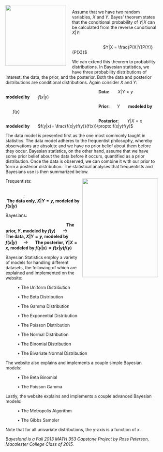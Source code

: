 <img src="http://www.arthurx.org/Thomas_Bayes/Thomas_Bayes_Grafure.gif" width="200" height="200" align="left" style="margin-right: 20px;margin-bottom: 20px;">

Assume that we have two random variables, $X$ and $Y$. Bayes' theorem states that the conditional probability of $Y|X$ can be calculated from the reverse conditional $X|Y$:

&nbsp;&nbsp;&nbsp;&nbsp;&nbsp;&nbsp;&nbsp;&nbsp;&nbsp;&nbsp;&nbsp;&nbsp;&nbsp;&nbsp;&nbsp;&nbsp;&nbsp;&nbsp;&nbsp;&nbsp;&nbsp;&nbsp;&nbsp;&nbsp;&nbsp;&nbsp;&nbsp;&nbsp;&nbsp;&nbsp;&nbsp;&nbsp;&nbsp;&nbsp;&nbsp;&nbsp;&nbsp;&nbsp;&nbsp;&nbsp;&nbsp;&nbsp;&nbsp;&nbsp;&nbsp;&nbsp;&nbsp;&nbsp;&nbsp;&nbsp;&nbsp;&nbsp;&nbsp;&nbsp;&nbsp;&nbsp;&nbsp;&nbsp;&nbsp;&nbsp;&nbsp;&nbsp;&nbsp;&nbsp;&nbsp;&nbsp;&nbsp;&nbsp;&nbsp;&nbsp;&nbsp;&nbsp;&nbsp;&nbsp;&nbsp;&nbsp;&nbsp;&nbsp;&nbsp;&nbsp;&nbsp;&nbsp;&nbsp;&nbsp;&nbsp;&nbsp;&nbsp;&nbsp;&nbsp;&nbsp;&nbsp;&nbsp;&nbsp;&nbsp;&nbsp;&nbsp;&nbsp;&nbsp;$Y|X = \frac{P(X|Y)P(Y)}{P(X)}$

We can extend this theorem to probability distributions. In Bayesian statistics, we have three probability distributions of interest: the data, the prior, and the posterior. Both the data and posterior distributions are conditional distributions. Again consider $X$ and $Y$:

&nbsp;&nbsp;&nbsp;&nbsp;&nbsp;&nbsp;&nbsp;&nbsp;&nbsp;&nbsp;&nbsp;&nbsp;&nbsp;&nbsp;&nbsp;&nbsp;&nbsp;&nbsp;&nbsp;&nbsp;&nbsp;&nbsp;&nbsp;&nbsp;&nbsp;&nbsp;&nbsp;&nbsp;&nbsp;&nbsp;&nbsp;&nbsp;&nbsp;&nbsp;&nbsp;&nbsp;&nbsp;&nbsp;&nbsp;&nbsp;&nbsp;&nbsp;&nbsp;&nbsp;&nbsp;&nbsp;&nbsp;&nbsp;&nbsp;&nbsp;&nbsp;&nbsp;&nbsp;&nbsp;&nbsp;&nbsp;&nbsp;&nbsp;&nbsp;&nbsp;&nbsp;&nbsp;&nbsp;&nbsp;&nbsp;&nbsp;&nbsp;&nbsp;&nbsp;&nbsp;&nbsp;&nbsp;&nbsp;&nbsp;&nbsp;&nbsp;&nbsp;&nbsp;<b>Data:</b> &nbsp;&nbsp;&nbsp;&nbsp;&nbsp; $X|Y = y$ &nbsp;&nbsp;&nbsp;&nbsp;&nbsp; <b>modeled by</b> &nbsp;&nbsp;&nbsp;&nbsp;&nbsp; $f(x|y)$

&nbsp;&nbsp;&nbsp;&nbsp;&nbsp;&nbsp;&nbsp;&nbsp;&nbsp;&nbsp;&nbsp;&nbsp;&nbsp;&nbsp;&nbsp;&nbsp;&nbsp;&nbsp;&nbsp;&nbsp;&nbsp;&nbsp;&nbsp;&nbsp;&nbsp;&nbsp;&nbsp;&nbsp;&nbsp;&nbsp;&nbsp;&nbsp;&nbsp;&nbsp;&nbsp;&nbsp;&nbsp;&nbsp;&nbsp;&nbsp;&nbsp;&nbsp;&nbsp;&nbsp;&nbsp;&nbsp;&nbsp;&nbsp;&nbsp;&nbsp;&nbsp;&nbsp;&nbsp;&nbsp;&nbsp;&nbsp;&nbsp;&nbsp;&nbsp;&nbsp;&nbsp;&nbsp;&nbsp;&nbsp;&nbsp;&nbsp;&nbsp;&nbsp;&nbsp;&nbsp;&nbsp;&nbsp;&nbsp;&nbsp;&nbsp;&nbsp;&nbsp;&nbsp;<b>Prior:</b>&nbsp;&nbsp;&nbsp;&nbsp;&nbsp; $Y$ &nbsp;&nbsp;&nbsp;&nbsp;&nbsp; <b> modeled by </b> &nbsp;&nbsp;&nbsp;&nbsp;&nbsp; $f(y)$

&nbsp;&nbsp;&nbsp;&nbsp;&nbsp;&nbsp;&nbsp;&nbsp;&nbsp;&nbsp;&nbsp;&nbsp;&nbsp;&nbsp;&nbsp;&nbsp;&nbsp;&nbsp;&nbsp;&nbsp;&nbsp;&nbsp;&nbsp;&nbsp;&nbsp;&nbsp;&nbsp;&nbsp;&nbsp;&nbsp;&nbsp;&nbsp;&nbsp;&nbsp;&nbsp;&nbsp;&nbsp;&nbsp;&nbsp;&nbsp;&nbsp;&nbsp;&nbsp;&nbsp;&nbsp;&nbsp;&nbsp;&nbsp;&nbsp;&nbsp;&nbsp;&nbsp;&nbsp;&nbsp;&nbsp;&nbsp;&nbsp;&nbsp;&nbsp;&nbsp;&nbsp;&nbsp;&nbsp;&nbsp;&nbsp;&nbsp;&nbsp;&nbsp;&nbsp;&nbsp;&nbsp;&nbsp;&nbsp;&nbsp;&nbsp;&nbsp;&nbsp;&nbsp;<b>Posterior:</b> &nbsp;&nbsp;&nbsp;&nbsp;&nbsp; $Y|X = x$ &nbsp;&nbsp;&nbsp;&nbsp;&nbsp; <b> modeled by </b> &nbsp;&nbsp;&nbsp;&nbsp;&nbsp; $f(y|x)= \frac{f(x|y)f(y)}{f(x)}\propto f(x|y)f(y)$

The data model is presented first as the one most commonly taught in statistics. The data model adheres to the frequentist philosophy, whereby observations are absolute and we have no prior belief about them before they occur. Bayesian statistics, on the other hand, assume that we have some prior belief about the data before it occurs, quantified as a prior distribution. Once the data is observed, we can combine it with our prior to form a posterior distribution. The statistical analyses that frequentists and Bayesians use is then summarized below.

<img src="http://markpsite.files.wordpress.com/2013/07/seashell.png" width="250" height="325" align="right">

Frequentists: 

&nbsp;&nbsp;&nbsp;&nbsp;&nbsp;&nbsp;&nbsp;&nbsp;&nbsp;&nbsp;&nbsp;&nbsp;&nbsp;&nbsp;&nbsp;&nbsp;&nbsp;&nbsp;&nbsp;&nbsp;&nbsp;&nbsp;&nbsp;&nbsp;&nbsp;&nbsp;&nbsp;&nbsp;&nbsp;&nbsp;&nbsp;&nbsp;&nbsp;&nbsp;&nbsp;&nbsp;&nbsp;&nbsp;&nbsp;&nbsp;&nbsp;&nbsp;&nbsp;&nbsp;&nbsp;&nbsp;&nbsp;&nbsp;&nbsp;&nbsp;&nbsp;&nbsp;&nbsp;&nbsp;&nbsp;&nbsp;&nbsp;&nbsp;&nbsp;&nbsp;&nbsp;&nbsp;&nbsp;&nbsp;&nbsp;&nbsp;&nbsp;&nbsp;&nbsp;&nbsp;&nbsp;&nbsp;&nbsp;&nbsp;&nbsp;&nbsp;&nbsp;&nbsp;;&nbsp;&nbsp;&nbsp;&nbsp;&nbsp;&nbsp;&nbsp;&nbsp;&nbsp;&nbsp;&nbsp;&nbsp;&nbsp;&nbsp;&nbsp;&nbsp;&nbsp;&nbsp;&nbsp;&nbsp;&nbsp;&nbsp;&nbsp;&nbsp;&nbsp;&nbsp;&nbsp;&nbsp;&nbsp;&nbsp;&nbsp;&nbsp;&nbsp;&nbsp;&nbsp;&nbsp;&nbsp;&nbsp;&nbsp;&nbsp;&nbsp;&nbsp;&nbsp;&nbsp;&nbsp;&nbsp;&nbsp;&nbsp;<b>The data only, $X|Y=y$, modeled by $f(x|y)$</b>

Bayesians: 

&nbsp;&nbsp;&nbsp;&nbsp;&nbsp;&nbsp;&nbsp;&nbsp;&nbsp;&nbsp;&nbsp;&nbsp;&nbsp;&nbsp;&nbsp;&nbsp;&nbsp;&nbsp;&nbsp;&nbsp;&nbsp;&nbsp;&nbsp;&nbsp;&nbsp;&nbsp;&nbsp;&nbsp;&nbsp;&nbsp;&nbsp;&nbsp;&nbsp;&nbsp;&nbsp;&nbsp;&nbsp;&nbsp;&nbsp;&nbsp;&nbsp;&nbsp;&nbsp;&nbsp;&nbsp;&nbsp;&nbsp;&nbsp;&nbsp;&nbsp;&nbsp;<b>The prior, $Y$, modeled by $f(y)$</b> &nbsp;&nbsp;&nbsp;&nbsp;&nbsp;<font size="4">&rarr;</font>&nbsp;&nbsp;&nbsp;&nbsp;&nbsp; <b>The data, $X|Y=y$, modeled by $f(x|y)$</b>&nbsp;&nbsp;&nbsp;&nbsp;&nbsp;<font size="4">&rarr;</font>&nbsp;&nbsp;&nbsp;&nbsp;&nbsp;<b> The posterior, $Y|X=x$, modeled by $f(y|x) \propto f(x|y)f(y)$</b>

Bayesian Statistics employ a variety of models for handling different datasets, the following of which are explained and implemented on the website:

&nbsp;&nbsp;&nbsp;&nbsp;&nbsp;&nbsp;&nbsp;&nbsp;&nbsp;&nbsp;&bull; The Uniform Distribution

&nbsp;&nbsp;&nbsp;&nbsp;&nbsp;&nbsp;&nbsp;&nbsp;&nbsp;&nbsp;&bull; The Beta Distribution

&nbsp;&nbsp;&nbsp;&nbsp;&nbsp;&nbsp;&nbsp;&nbsp;&nbsp;&nbsp;&bull; The Gamma Distribution

&nbsp;&nbsp;&nbsp;&nbsp;&nbsp;&nbsp;&nbsp;&nbsp;&nbsp;&nbsp;&bull; The Exponential Distribution

&nbsp;&nbsp;&nbsp;&nbsp;&nbsp;&nbsp;&nbsp;&nbsp;&nbsp;&nbsp;&bull; The Poisson Distribution

&nbsp;&nbsp;&nbsp;&nbsp;&nbsp;&nbsp;&nbsp;&nbsp;&nbsp;&nbsp;&bull; The Normal Distribution

&nbsp;&nbsp;&nbsp;&nbsp;&nbsp;&nbsp;&nbsp;&nbsp;&nbsp;&nbsp;&bull; The Binomial Distribution

&nbsp;&nbsp;&nbsp;&nbsp;&nbsp;&nbsp;&nbsp;&nbsp;&nbsp;&nbsp;&bull; The Bivariate Normal Distribution

The website also explains and implements a couple simple Bayesian models:

&nbsp;&nbsp;&nbsp;&nbsp;&nbsp;&nbsp;&nbsp;&nbsp;&nbsp;&nbsp;&bull; The Beta Binomial

&nbsp;&nbsp;&nbsp;&nbsp;&nbsp;&nbsp;&nbsp;&nbsp;&nbsp;&nbsp;&bull; The Poisson Gamma

Lastly, the website explains and implements a couple advanced Bayesian models:

&nbsp;&nbsp;&nbsp;&nbsp;&nbsp;&nbsp;&nbsp;&nbsp;&nbsp;&nbsp;&bull; The Metropolis Algorithm

&nbsp;&nbsp;&nbsp;&nbsp;&nbsp;&nbsp;&nbsp;&nbsp;&nbsp;&nbsp;&bull; The Gibbs Sampler 

Note that for all univariate distributions, the y-axis is a function of x.

<i> Bayesland is a Fall 2013 MATH 353 Capstone Project by Ross Peterson, Macalester College Class of 2015. </i>
